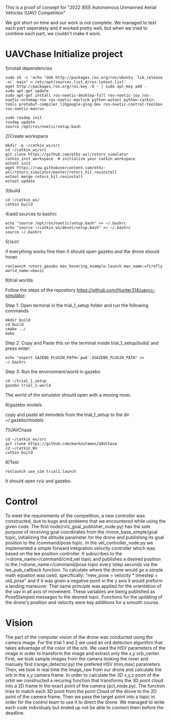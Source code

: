 This is a proof of consept for "2022 IEEE Autonomous Unmanned Aerial Vehicles (UAV) Competition"

We got short on time and our work is not complete. We managed to test each part seperately and it worked pretty well, but when we tried to combine each part, we couldn't make it work.


# UAVChase Initialize project

1)install dependencies
```
sudo sh -c 'echo "deb http://packages.ros.org/ros/ubuntu `lsb_release -sc` main" > /etc/apt/sources.list.d/ros-latest.list'
wget http://packages.ros.org/ros.key -O - | sudo apt-key add -
sudo apt-get update
sudo apt-get install ros-noetic-desktop-full ros-noetic-joy ros-noetic-octomap-ros ros-noetic-mavlink python-wstool python-catkin-tools protobuf-compiler libgoogle-glog-dev ros-noetic-control-toolbox ros-noetic-mavros

sudo rosdep init
rosdep update
source /opt/ros/noetic/setup.bash
```


2)Create workspace
```
mkdir -p ~/catkin_ws/src
cd ~/catkin_ws/src
git clone https://github.com/ethz-asl/rotors_simulator
catkin_init_workspace  # initialize your catkin workspace
wstool init
wget https://raw.githubusercontent.com/ethz-asl/rotors_simulator/master/rotors_hil.rosinstall
wstool merge rotors_hil.rosinstall
wstool update
```

3)build 
```
cd ~/catkin_ws/
catkin build
```
4)add sources to bashrc
```
echo "source /opt/ros/noetic/setup.bash" >> ~/.bashrc
echo "source ~/catkin_ws/devel/setup.bash" >> ~/.bashrc
source ~/.bashrc
```
5)τεστ

if everything works fine then it should open gazebo and the drone should hover.
``` 
roslaunch rotors_gazebo mav_hovering_example.launch mav_name:=firefly world_name:=basic
```

6)trial worlds

Follow the steps of the repository https://github.com/Hunter314/uavcc-simulator:

Step 1: Open terminal in the trial_1_setup folder and run the following commands
```
mkdir build
cd build
cmake ../
make
```
Step 2: Copy and Paste this on the terminal inside trial_1_setup/build/ and press enter:
```
echo "export GAZEBO_PLUGIN_PATH=`pwd`:$GAZEBO_PLUGIN_PATH" >> ~/.bashrc
```
Step 3: Run the environment/world in gazebo
```
cd ~/trial_1_setup
gazebo trial_1.world
```
The world of the simulator should open with a moving rover.

8)gazebo models

copy and paste all mmodels from the trial_1_setup to the dir ~/.gazebo/models

7)UAVChase
```
cd ~/catkin_ws/src
git clone https://github.com/markostamos/UAVChase
cd ~/catkin_Ws
catkin build
```

8)Test

```
roslaunch uav_sim trial1.launch

```
It should open rviz and gazebo.


# Control
To meet the requirements of the competition, a new controller was constructed, due to bugs and problems that we encountered while using the given code. The first node(rviz_goal_publisher_node.py) has the sole purpose of receiving goal coordinates from the /move_base_simple/goal topic, initializing the altitude parameter for the drone and publishing its goal position to the /command/pose topic. In the vel_controller_node.py we implemented a simple forward integration velocity controller which was based on the lee position controller. It subscribes to the /<drone_name>/command/cmd_vel topic and publishes a desired position to the /<drone_name>/command/pose topic every tstep seconds via the lee_pub_callback function. To calculate where the drone would go a simple math equation was used, specifically: "new_pose = velocity * timestep + old_pose" and if it was given a negative point in the z axis it would preform a landing maneuver. That same principle was applied for the orientation of the uav in all axis of movement. These variables are being published as PoseStamped messages to the desired topic. Functions for the updating of the drone's position and velocity were key additions for a smooth course.

# Vision
The part of the computer vision of the drone was conducted using the camera image. For the trial 1 and 2 we used an ord detection algorithm that takes advantage of the color of the orb. We used the HSV parameters of the image in order to transform the image and extract only the x,y orb_center. First, we took sample images from the camera looking the rover and manualy find (range_detector.py) the prefered HSV (min,max) parameters. Then, we took in real time the image_raw from our drone and calculate the orb in the x,y camera frame.
In order to calculate the 3D x,y,z point of the orbit we constructed a recuring function that transforms the 3D point cloud into a 2D frame in the exact point of the camera (pcl_node.py). The function tries to match each 3D point from the point Cloud of the drone to the 2D point of the camera frame. Then we pass the target point into a topic in order for the control team to use it to direct the drone.
We managed to write each code individualy but ended up not be able to connect them before the deadline.
